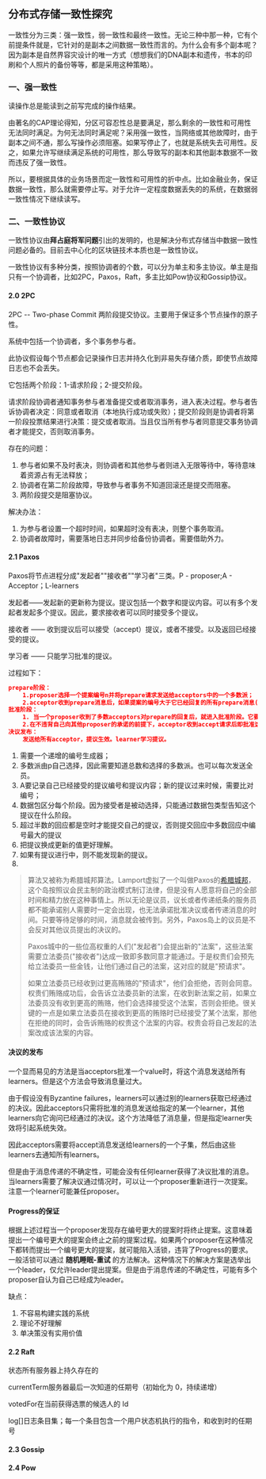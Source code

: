 ## 分布式存储一致性探究

一致性分为三类：强一致性，弱一致性和最终一致性。无论三种中那一种，它有个前提条件就是，它针对的是副本之间数据一致性而言的。为什么会有多个副本呢？因为副本是自然界容灾设计的唯一方式（想想我们的DNA副本和遗传，书本的印刷和个人照片的备份等等，都是采用这种策略）。

### 一、强一致性

读操作总是能读到之前写完成的操作结果。

由著名的CAP理论得知，分区可容忍性总是要满足，那么剩余的一致性和可用性无法同时满足。为何无法同时满足呢？采用强一致性，当网络或其他故障时，由于副本之间不通，那么写操作必须阻塞。如果写停止了，也就是系统失去可用性。反之，如果允许写继续满足系统的可用性，那么导致写的副本和其他副本数据不一致而违反了强一致性。

所以，要根据具体的业务场景而定一致性和可用性的折中点。比如金融业务，保证数据一致性，那么就需要停止写。对于允许一定程度数据丢失的的系统，在数据弱一致性情况下继续读写。

### 二、一致性协议

一致性协议由**拜占庭将军问题**引出的发明的，也是解决分布式存储当中数据一致性问题必备的。目前去中心化的区块链技术本质也是一致性协议。

一致性协议有多种分类，按照协调者的个数，可以分为单主和多主协议。单主是指只有一个协调者，比如2PC，Paxos，Raft，多主比如Pow协议和Gossip协议。

#### 2.0 2PC

2PC -- Two-phase Commit 两阶段提交协议。主要用于保证多个节点操作的原子性。

系统中包括一个协调者，多个事务参与者。

此协议假设每个节点都会记录操作日志并持久化到非易失存储介质，即使节点故障日志也不会丢失。

它包括两个阶段：1-请求阶段；2-提交阶段。

请求阶段协调者通知事务参与者准备提交或者取消事务，进入表决过程。参与者告诉协调者决定：同意或者取消（本地执行成功或失败）；提交阶段则是协调者将第一阶段投票结果进行决策：提交或者取消。当且仅当所有参与者同意提交事务协调者才能提交，否则取消事务。

存在的问题：

1. 参与者如果不及时表决，则协调者和其他参与者则进入无限等待中，等待意味着资源占有无法释放；
2. 协调者在第二阶段故障，导致参与者事务不知道回滚还是提交而阻塞。
3. 两阶段提交是阻塞协议。

解决办法：

1. 为参与者设置一个超时时间，如果超时没有表决，则整个事务取消。
2. 协调者故障时，需要落地日志并同步给备份协调者。需要借助外力。



#### 2.1 Paxos

Paxos将节点进程分成"发起者""接收者""学习者"三类。P - proposer;A - Acceptor；L-learners

发起者——发起新的更新称为提议。提议包括一个数字和提议内容。可以有多个发起者发起多个提议。因此，要求接收者可以同时接受多个提议。

接收者 —— 收到提议后可以接受（accept）提议，或者不接受。以及返回已经接受的提议。

学习者 —— 只能学习批准的提议。

过程如下：

```json
prepare阶段：
	1.proposer选择一个提案编号n并将prepare请求发送给acceptors中的一个多数派；
	2.acceptor收到prepare消息后，如果提案的编号大于它已经回复的所有prepare消息(回复消息表示接受accept)，则acceptor将自己上次接受的提案回复给proposer，并承诺不再回复小于n的提案；
批准阶段：
	1. 当一个proposer收到了多数acceptors对prepare的回复后，就进入批准阶段。它要向回复prepare请求的acceptors发送accept请求，包括编号n和根据P2c决定的value（如果根据P2c没有已经接受的value，那么它可以自由决定value）。
	2.在不违背自己向其他proposer的承诺的前提下，acceptor收到accept请求后即批准这个请求。
决议发布：
	发送给所有acceptor，提议生效。learner学习提议。
```

1. 需要一个递增的编号生成器；
2. 多数派由p自己选择，因此需要知道总数和选择的多数派。也可以每次发送全员。
3. A要记录自己已经接受的提议编号和提议内容；新的提议过来时候，需要比对编号；
4. 数据包区分每个阶段。因为接受者是被动选择，只能通过数据包类型告知这个提议在什么阶段。
5. 超过半数的回应都是空时才能提交自己的提议，否则提交回应中多数回应中编号最大的提议
6. 把提议换成更新的值更好理解。
7. 如果有提议进行中，则不能发现新的提议。
8. 

> 算法又被称为希腊城邦算法。Lamport虚拟了一个叫做Paxos的[希腊城邦](https://zh.wikipedia.org/wiki/希臘城邦)，这个岛按照议会民主制的政治模式制订法律，但是没有人愿意将自己的全部时间和精力放在这种事情上。所以无论是议员，议长或者传递纸条的服务员都不能承诺别人需要时一定会出现，也无法承诺批准决议或者传递消息的时间。只要等待足够的时间，消息就会被传到。另外，Paxos岛上的议员是不会反对其他议员提出的决议的。
>
> Paxos城中的一些位高权重的人们("发起者")会提出新的"法案"，这些法案需要立法委员("接收者")达成一致即多数同意才能通过。于是权贵们会预先给立法委员一些金钱，让他们通过自己的法案，这对应的就是"预请求"。
>
> 如果立法委员已经收到过更高贿赂的"预请求"，他们会拒绝，否则会同意。权贵们贿赂成功后，会告诉立法委员新的法案，在收到新法案之前，如果立法委员没有收到更高的贿赂，他们会选择接受这个法案，否则会拒绝。很关键的一点是如果立法委员在接收到更高的贿赂时已经接受了某个法案，那他在拒绝的同时，会告诉贿赂的权贵这个法案的内容。权贵会将自己发起的法案改成该法案的内容。

#### 决议的发布

一个显而易见的方法是当acceptors批准一个value时，将这个消息发送给所有learners。但是这个方法会导致消息量过大。

由于假设没有Byzantine failures，learners可以通过别的learners获取已经通过的决议。因此acceptors只需将批准的消息发送给指定的某一个learner，其他learners向它询问已经通过的决议。这个方法降低了消息量，但是指定learner失效将引起系统失效。

因此acceptors需要将accept消息发送给learners的一个子集，然后由这些learners去通知所有learners。

但是由于消息传递的不确定性，可能会没有任何learner获得了决议批准的消息。当learners需要了解决议通过情况时，可以让一个proposer重新进行一次提案。注意一个learner可能兼任proposer。

#### Progress的保证

根据上述过程当一个proposer发现存在编号更大的提案时将终止提案。这意味着提出一个编号更大的提案会终止之前的提案过程。如果两个proposer在这种情况下都转而提出一个编号更大的提案，就可能陷入活锁，违背了Progress的要求。一般活锁可以通过 **随机睡眠-重试** 的方法解决。这种情况下的解决方案是选举出一个leader，仅允许leader提出提案。但是由于消息传递的不确定性，可能有多个proposer自认为自己已经成为leader。

缺点：

1. 不容易构建实践的系统
2. 理论不好理解
3. 单决策没有实用价值

#### 2.2 Raft

状态所有服务器上持久存在的

currentTerm服务器最后一次知道的任期号（初始化为 0，持续递增）

votedFor在当前获得选票的候选人的 Id

log[]日志条目集；每一个条目包含一个用户状态机执行的指令，和收到时的任期号

#### 2.3 Gossip

#### 2.4 Pow

